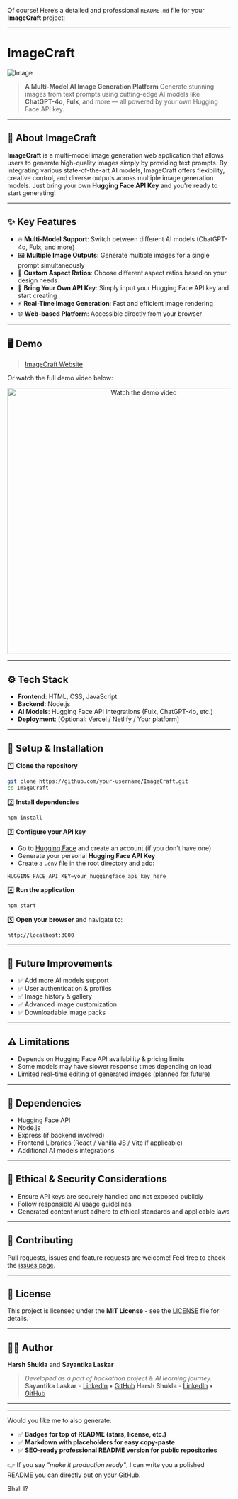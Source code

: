 Of course! Here’s a detailed and professional `README.md` file for your **ImageCraft** project:

---

# ImageCraft

![Image](https://github.com/SayantikaLaskar/AI-Image-Generator/blob/main/webimage.png?raw=true)

> **A Multi-Model AI Image Generation Platform**
> Generate stunning images from text prompts using cutting-edge AI models like **ChatGPT-4o**, **Fulx**, and more — all powered by your own Hugging Face API key.

---

## 🚀 About ImageCraft

**ImageCraft** is a multi-model image generation web application that allows users to generate high-quality images simply by providing text prompts. By integrating various state-of-the-art AI models, ImageCraft offers flexibility, creative control, and diverse outputs across multiple image generation models.
Just bring your own **Hugging Face API Key** and you're ready to start generating!

---

## ✨ Key Features

* 🔥 **Multi-Model Support**: Switch between different AI models (ChatGPT-4o, Fulx, and more)
* 🖼️ **Multiple Image Outputs**: Generate multiple images for a single prompt simultaneously
* 📏 **Custom Aspect Ratios**: Choose different aspect ratios based on your design needs
* 🔑 **Bring Your Own API Key**: Simply input your Hugging Face API key and start creating
* ⚡ **Real-Time Image Generation**: Fast and efficient image rendering
* 🌐 **Web-based Platform**: Accessible directly from your browser

---

## 🖥️ Demo

> [ImageCraft Website](https://ai-image-generator-nine-tau.vercel.app/)

Or watch the full demo video below:

<p align="center">
  <a href="https://youtu.be/fKRz42bk9uk?si=Pz8Tz0lCeMpdq8ZR" target="_blank">
    <img src="https://github.com/SayantikaLaskar/AI-Image-Generator/blob/main/webimage.png?raw=true" alt="Watch the demo video" width="600"/>
  </a>
</p>

---

## ⚙️ Tech Stack

* **Frontend**: HTML, CSS, JavaScript
* **Backend**: Node.js
* **AI Models**: Hugging Face API integrations (Fulx, ChatGPT-4o, etc.)
* **Deployment**: \[Optional: Vercel / Netlify / Your platform]

---

## 🔑 Setup & Installation

1️⃣ **Clone the repository**

```bash
git clone https://github.com/your-username/ImageCraft.git
cd ImageCraft
```

2️⃣ **Install dependencies**

```bash
npm install
```

3️⃣ **Configure your API key**

* Go to [Hugging Face](https://huggingface.co/) and create an account (if you don't have one)
* Generate your personal **Hugging Face API Key**
* Create a `.env` file in the root directory and add:

```env
HUGGING_FACE_API_KEY=your_huggingface_api_key_here
```

4️⃣ **Run the application**

```bash
npm start
```

5️⃣ **Open your browser** and navigate to:

```
http://localhost:3000
```

---

## 📝 Future Improvements

* ✅ Add more AI models support
* ✅ User authentication & profiles
* ✅ Image history & gallery
* ✅ Advanced image customization
* ✅ Downloadable image packs

---

## ⚠️ Limitations

* Depends on Hugging Face API availability & pricing limits
* Some models may have slower response times depending on load
* Limited real-time editing of generated images (planned for future)

---

## 🔐 Dependencies

* Hugging Face API
* Node.js
* Express (if backend involved)
* Frontend Libraries (React / Vanilla JS / Vite if applicable)
* Additional AI models integrations

---

## 🧩 Ethical & Security Considerations

* Ensure API keys are securely handled and not exposed publicly
* Follow responsible AI usage guidelines
* Generated content must adhere to ethical standards and applicable laws

---

## 🤝 Contributing

Pull requests, issues and feature requests are welcome!
Feel free to check the [issues page](https://github.com/sayantikalaskar/ImageCraft/issues).

---

## 📄 License

This project is licensed under the **MIT License** - see the [LICENSE](LICENSE) file for details.

---

## 👨‍💻 Author

**Harsh Shukla** and **Sayantika Laskar**

> *Developed as a part of hackathon project & AI learning journey.*
> **Sayantika Laskar** - [LinkedIn](https://www.linkedin.com/in/sayantika-laskar) • [GitHub](https://github.com/sayantikalaskar)
> **Harsh Shukla** - [LinkedIn](https://www.linkedin.com/in/harsh-shukla19) • [GitHub](https://github.com/Cyb3rGhoul)

---

---

Would you like me to also generate:

* ✅ **Badges for top of README (stars, license, etc.)**
* ✅ **Markdown with placeholders for easy copy-paste**
* ✅ **SEO-ready professional README version for public repositories**

👉 If you say *"make it production ready"*, I can write you a polished README you can directly put on your GitHub.

Shall I?
